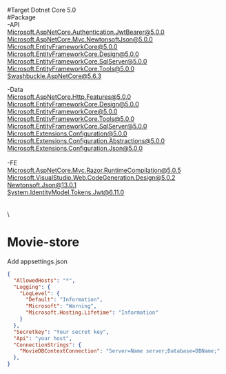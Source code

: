 #Target Dotnet Core 5.0  
#Package  
-API  
Microsoft.AspNetCore.Authentication.JwtBearer@5.0.0  
Microsoft.AspNetCore.Mvc.NewtonsoftJson@5.0.0  
Microsoft.EntityFrameworkCore@5.0.0  
Microsoft.EntityFrameworkCore.Design@5.0.0  
Microsoft.EntityFrameworkCore.SqlServer@5.0.0  
Microsoft.EntityFrameworkCore.Tools@5.0.0  
Swashbuckle.AspNetCore@5.6.3  
  
-Data\
Microsoft.AspNetCore.Http.Features@5.0.0\
Microsoft.EntityFrameworkCore.Design@5.0.0\
Microsoft.EntityFrameworkCore@5.0.0\
Microsoft.EntityFrameworkCore.Tools@5.0.0\
Microsoft.EntityFrameworkCore.SqlServer@5.0.0\
Microsoft.Extensions.Configuration@5.0.0\
Microsoft.Extensions.Configuration.Abstractions@5.0.0\
Microsoft.Extensions.Configuration.Json@5.0.0\
\
-FE\
Microsoft.AspNetCore.Mvc.Razor.RuntimeCompilation@5.0.5\
Microsoft.VisualStudio.Web.CodeGeneration.Design@5.0.2\
Newtonsoft.Json@13.0.1\
System.IdentityModel.Tokens.Jwt@6.11.0\
\
\
\
# Movie-store
Add appsettings.json
```json
{
  "AllowedHosts": "*",
  "Logging": {
    "LogLevel": {
      "Default": "Information",
      "Microsoft": "Warning",
      "Microsoft.Hosting.Lifetime": "Information"
    }
  },
  "Secretkey": "Your secret key",
  "Api": "your host",
  "ConnectionStrings": {
    "MovieDBContextConnection": "Server=Name server;Database=DBName;"
  },
}
```
